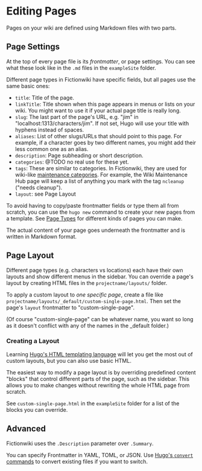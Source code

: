 # Editing Pages
Pages on your wiki are defined using Markdown files with two parts.

## Page Settings
At the top of every page file is its *frontmatter*, or page settings. You can see what these look like in the `.md` files in the `exampleSite` folder.

Different page types in Fictionwiki have specific fields, but all pages use the same basic ones:

- `title`: Title of the page.
- `linkTitle`: Title shown when this page appears in menus or lists on your wiki. You might want to use it if your actual page title is really long.
- `slug`: The last part of the page's URL, e.g. "jim" in "localhost:1313/characters/jim". If not set, Hugo will use your title with hyphens instead of spaces. 
- `aliases`: List of other slugs/URLs that should point to this page. For example, if a character goes by two different names, you might add their less common one as an alias.
- `description`: Page subheading or short description.
- `categories`: @TODO no real use for these yet.
- `tags`: These are similar to categories. In Fictionwiki, they are used for wiki-like [maintenance categories](https://en.wikipedia.org/wiki/Wikipedia:Maintenance#Maintenance_and_collaboration_resources). For example, the Wiki Maintenance Hub page will keep a list of anything you mark with the tag `ncleanup` ("needs cleanup").
- `layout`: see Page Layout

To avoid having to copy/paste frontmatter fields or type them all from scratch, you can use the `hugo new` command to create your new pages from a template. See [Page Types]() for different kinds of pages you can make.

The actual content of your page goes underneath the frontmatter and is written in Markdown format.

## Page Layout
Different page types (e.g. characters vs locations) each have their own layouts and show different menus in the sidebar. You can override a page's layout by creating HTML files in the `projectname/layouts/` folder.

To apply a custom layout to *one specific page*, create a file like `projectname/layouts/_default/custom-single-page.html`. Then set the page's `layout` frontmatter to "custom-single-page".

(Of course "custom-single-page" can be whatever name, you want so long as it doesn't conflict with any of the names in the _default folder.)

### Creating a Layout

Learning [Hugo's HTML templating language](https://gohugo.io/templates/introduction/) will let you get the most out of custom layouts, but you can also use basic HTML.

The easiest way to modify a page layout is by overriding predefined content "blocks" that control different parts of the page, such as the sidebar. This allows you to make changes without rewriting the whole HTML page from scratch.

See `custom-single-page.html` in the `exampleSite` folder for a list of the blocks you can override.

## Advanced
Fictionwiki uses the `.Description` parameter over `.Summary`.

You can specify Frontmatter in YAML, TOML, or JSON. Use [Hugo's `convert` commands](https://gohugo.io/commands/hugo_convert/) to convert existing files if you want to switch.